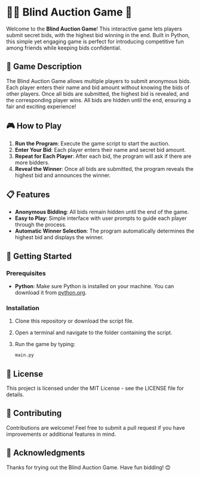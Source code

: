 # 🕵️‍♂️ Blind Auction Game 🎩

Welcome to the **Blind Auction Game**! This interactive game lets players submit secret bids, with the highest bid winning in the end. Built in Python, this simple yet engaging game is perfect for introducing competitive fun among friends while keeping bids confidential.

## 📜 Game Description

The Blind Auction Game allows multiple players to submit anonymous bids. Each player enters their name and bid amount without knowing the bids of other players. Once all bids are submitted, the highest bid is revealed, and the corresponding player wins. All bids are hidden until the end, ensuring a fair and exciting experience!

## 🎮 How to Play

1. **Run the Program**: Execute the game script to start the auction.
2. **Enter Your Bid**: Each player enters their name and secret bid amount.
3. **Repeat for Each Player**: After each bid, the program will ask if there are more bidders.
4. **Reveal the Winner**: Once all bids are submitted, the program reveals the highest bid and announces the winner.

## 📋 Features

- **Anonymous Bidding**: All bids remain hidden until the end of the game.
- **Easy to Play**: Simple interface with user prompts to guide each player through the process.
- **Automatic Winner Selection**: The program automatically determines the highest bid and displays the winner.

## 🚀 Getting Started

### Prerequisites

- **Python**: Make sure Python is installed on your machine. You can download it from [python.org](https://www.python.org/).

### Installation

1. Clone this repository or download the script file.
2. Open a terminal and navigate to the folder containing the script.
3. Run the game by typing:

   ```bash
   main.py
   ```
## 📄 License

This project is licensed under the MIT License - see the LICENSE file for details.

## 🤝 Contributing

Contributions are welcome! Feel free to submit a pull request if you have improvements or additional features in mind.

## 🙏 Acknowledgments

Thanks for trying out the Blind Auction Game. Have fun bidding! 😊












